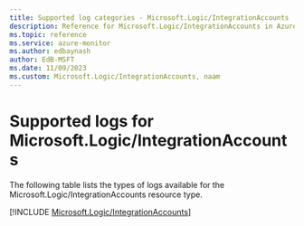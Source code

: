 ```yaml
---
title: Supported log categories - Microsoft.Logic/IntegrationAccounts
description: Reference for Microsoft.Logic/IntegrationAccounts in Azure Monitor Logs.
ms.topic: reference
ms.service: azure-monitor
ms.author: edbaynash
author: EdB-MSFT
ms.date: 11/09/2023
ms.custom: Microsoft.Logic/IntegrationAccounts, naam
---
```





# Supported logs for Microsoft.Logic/IntegrationAccounts  
The following table lists the types of logs available for the Microsoft.Logic/IntegrationAccounts resource type.
  
  
[!INCLUDE [Microsoft.Logic/IntegrationAccounts](./includes/microsoft-logic-integrationaccounts-logs-include.md)]
  
